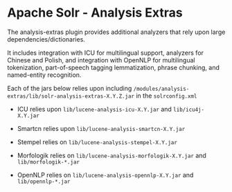 <!--
  Licensed to the Apache Software Foundation (ASF) under one or more
  contributor license agreements.  See the NOTICE file distributed with
  this work for additional information regarding copyright ownership.
  The ASF licenses this file to You under the Apache License, Version 2.0
  (the "License"); you may not use this file except in compliance with
  the License.  You may obtain a copy of the License at

      http://www.apache.org/licenses/LICENSE-2.0

  Unless required by applicable law or agreed to in writing, software
  distributed under the License is distributed on an "AS IS" BASIS,
  WITHOUT WARRANTIES OR CONDITIONS OF ANY KIND, either express or implied.
  See the License for the specific language governing permissions and
  limitations under the License.
-->

Apache Solr - Analysis Extras
=============================

The analysis-extras plugin provides additional analyzers that rely
upon large dependencies/dictionaries.

It includes integration with ICU for multilingual support,
analyzers for Chinese and Polish, and integration with
OpenNLP for multilingual tokenization, part-of-speech tagging
lemmatization, phrase chunking, and named-entity recognition.

Each of the jars below relies upon including `/modules/analysis-extras/lib/solr-analysis-extras-X.Y.Z.jar`
in the `solrconfig.xml`

* ICU relies upon `lib/lucene-analysis-icu-X.Y.jar`
and `lib/icu4j-X.Y.jar`

* Smartcn relies upon `lib/lucene-analysis-smartcn-X.Y.jar`

* Stempel relies on `lib/lucene-analysis-stempel-X.Y.jar`

* Morfologik relies on `lib/lucene-analysis-morfologik-X.Y.jar`
and `lib/morfologik-*.jar`

* OpenNLP relies on `lib/lucene-analysis-opennlp-X.Y.jar`
and `lib/opennlp-*.jar`
